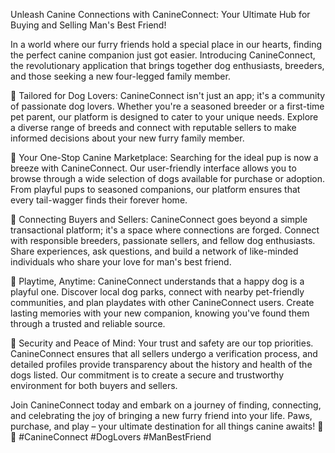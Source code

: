 Unleash Canine Connections with CanineConnect: Your Ultimate Hub for Buying and Selling Man's Best Friend!

In a world where our furry friends hold a special place in our hearts, finding the perfect canine companion just got easier. Introducing CanineConnect, the revolutionary application that brings together dog enthusiasts, breeders, and those seeking a new four-legged family member.

🐾 Tailored for Dog Lovers:
CanineConnect isn't just an app; it's a community of passionate dog lovers. Whether you're a seasoned breeder or a first-time pet parent, our platform is designed to cater to your unique needs. Explore a diverse range of breeds and connect with reputable sellers to make informed decisions about your new furry family member.

🏡 Your One-Stop Canine Marketplace:
Searching for the ideal pup is now a breeze with CanineConnect. Our user-friendly interface allows you to browse through a wide selection of dogs available for purchase or adoption. From playful pups to seasoned companions, our platform ensures that every tail-wagger finds their forever home.

🤝 Connecting Buyers and Sellers:
CanineConnect goes beyond a simple transactional platform; it's a space where connections are forged. Connect with responsible breeders, passionate sellers, and fellow dog enthusiasts. Share experiences, ask questions, and build a network of like-minded individuals who share your love for man's best friend.

🎾 Playtime, Anytime:
CanineConnect understands that a happy dog is a playful one. Discover local dog parks, connect with nearby pet-friendly communities, and plan playdates with other CanineConnect users. Create lasting memories with your new companion, knowing you've found them through a trusted and reliable source.

🔐 Security and Peace of Mind:
Your trust and safety are our top priorities. CanineConnect ensures that all sellers undergo a verification process, and detailed profiles provide transparency about the history and health of the dogs listed. Our commitment is to create a secure and trustworthy environment for both buyers and sellers.

Join CanineConnect today and embark on a journey of finding, connecting, and celebrating the joy of bringing a new furry friend into your life. Paws, purchase, and play – your ultimate destination for all things canine awaits! 🐶✨ #CanineConnect #DogLovers #ManBestFriend



